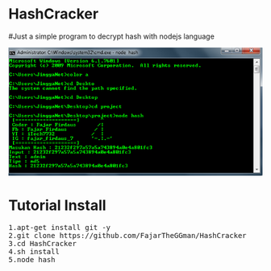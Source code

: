 # HashCracker
#Just a simple program to decrypt hash with nodejs language

![alt text](https://github.com/FajarTheGGman/HashCracker/blob/master/.image/Capture.PNG)

# Tutorial Install 
<pre>
1.apt-get install git -y
2.git clone https://github.com/FajarTheGGman/HashCracker
3.cd HashCracker
4.sh install
5.node hash
</pre>

